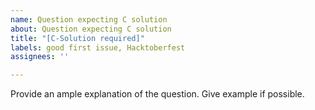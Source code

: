 ```yaml
---
name: Question expecting C solution
about: Question expecting C solution
title: "[C-Solution required]"
labels: good first issue, Hacktoberfest
assignees: ''

---
```


Provide an ample explanation of the question.
Give example if possible.
